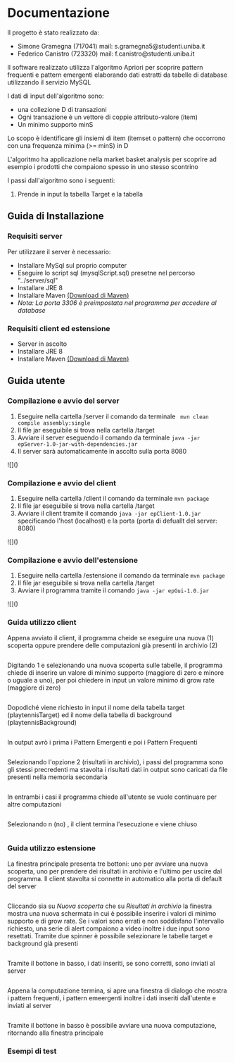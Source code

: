 <h1> Documentazione </h1>

<p> Il progetto è stato realizzato da: </p>

<ul>
    <li>Simone Gramegna (717041) mail: s.gramegna5@studenti.uniba.it
    </li>
    <li> Federico Canistro (723320) mail: f.canistro@studenti.uniba.it</li></ul>

<p> Il software realizzato utilizza l'algoritmo Apriori per scoprire pattern frequenti e pattern emergenti elaborando dati estratti da tabelle di database utilizzando il servizio MySQL </p>

<p>
    I dati di input dell'algoritmo sono:
</p>

<ul>
    <li>una collezione D di transazioni</li>
    <li>Ogni transazione è un vettore di coppie attributo-valore (item)</li>
    <li>Un minimo supporto minS</li>
</ul>

<p> Lo scopo è identificare gli insiemi di item (itemset o pattern) che occorrono con una frequenza minima (>= minS) in D </p>

<p> L'algoritmo ha applicazione nella market basket analysis per scoprire ad esempio i prodotti che compaiono spesso in uno stesso scontrino </p>

<p> I passi dall'algoritmo sono i seguenti: <p>
<ol>
    <li>Prende in input la tabella Target e la tabella </li>
</ol>







<h2> Guida di Installazione </h2>

<h3> Requisiti server </h3>

<p> Per utilizzare il server è necessario: </p>

<ul>
    <li>Installare MySql sul proprio computer</li>
    <li>Eseguire lo script sql (mysqlScript.sql) presetne nel percorso "../server/sql"</li>
    <li>Installare JRE 8</li>
    <li>Installare Maven  <a href="https://maven.apache.org/download.cgi"> (Download di Maven)</a> </li>
    <li> <i>Nota: La porta 3306 è preimpostata nel programma per accedere al database </i></li>
</ul>


<h3> Requisiti client ed estensione </h3>

<ul>
    <li>Server in ascolto</li>
    <li>Installare JRE 8</li>
    <li>Installare Maven  <a href="https://maven.apache.org/download.cgi"> (Download di Maven)</a></li>
</ul>

<h2> Guida utente </h2>

<h3> Compilazione e avvio del server </h3>

<ol>
    <li> Eseguire nella cartella /server il comando da terminale <code> mvn clean compile assembly:single </code> </li>
    <li>Il file jar eseguibile si trova nella cartella /target </li>
    <li>Avviare il server eseguendo il comando da terminale <code>java -jar epServer-1.0-jar-with-dependencies.jar</code></li>
    <li>Il server sarà automaticamente in ascolto sulla porta 8080</li>
</ol>
![]()


<h3> Compilazione e avvio del client </h3>

<ol>
    <li>Eseguire nella cartella /client il comando da terminale <code>mvn package</code></li>
    <li>Il file jar eseguibile si trova nella cartella /target </li>
    <li>Avviare il client tramite il comando <code>java -jar epClient-1.0.jar</code> specificando l'host (localhost) e la porta (porta di defuallt del server: 8080) </li></ol>
![]()


<h3> Compilazione e avvio dell'estensione </h3>

<ol>
    <li>Eseguire nella cartella /estensione il comando da terminale <code>mvn package</code></li>
    <li>Il file jar eseguibile si trova nella cartella /target </li>
    <li>Avviare il programma tramite il comando <code>java -jar epGui-1.0.jar</code></li></ol>
![]()

<h3> Guida utilizzo client </h3>

<p> Appena avviato il client, il programma cheide se eseguire una nuova (1) scoperta oppure prendere delle computazioni già presenti in archivio (2)</p>

![]()

<p> Digitando 1 e selezionando una nuova scoperta sulle tabelle, il programma chiede di inserire un valore di minimo supporto (maggiore di zero e minore o uguale a uno), per poi chiedere in input un valore minimo di grow rate (maggiore di zero) </p>

![]()

<p>
    Dopodiché viene richiesto in input il nome della tabella target (playtennisTarget) ed il nome della tabella di background (playtennisBackground)</p>

![]()

<p> In output avrò i prima i Pattern Emergenti e poi i Pattern Frequenti </p>

![]()

<p> Selezionando l'opzione 2 (risultati in archivio), i passi del programma sono gli stessi precredenti ma stavolta i risultati dati in output sono caricati da file presenti nella memoria secondaria</p>

![]()

<p> In entrambi i casi il programma chiede all'utente se vuole continuare per altre computazioni </p>

![]()

<p> Selezionando n (no) , il client termina l'esecuzione e viene chiuso </p>

![]()

<h3>
    Guida utilizzo estensione
</h3>

<p> La finestra principale presenta tre bottoni: uno per avviare una nuova scoperta, uno per prendere dei risultati in archivio e l'ultimo per uscire dal programma. Il client stavolta si connette in automatico alla porta di default del server </p>

![]()

<p> Cliccando sia su <i> Nuova scoperta </i> che su <i> Risultati in archivio </i> la finestra mostra una nuova schermata in cui è possibile inserire i valori di minimo supporto e di grow rate. Se i valori sono errati e non soddisfano l'intervallo richiesto, una serie di alert compaiono a video inoltre i due input sono resettati. 
Tramite due spinner è possibile selezionare le tabelle target e background già presenti
</p>

![]()

<p> Tramite il bottone in basso, i dati inseriti, se sono corretti, sono inviati al server </p>

![]()

<p> Appena la computazione termina, si apre una finestra di dialogo che mostra i pattern frequenti, i pattern emeergenti inoltre i dati inseriti dall'utente e inviati al server </p>

![]()

<p> Tramite il bottone in basso è possibile avviare una nuova computazione, ritornando alla finestra principale </p>

<h3> Esempi di test </h3>

